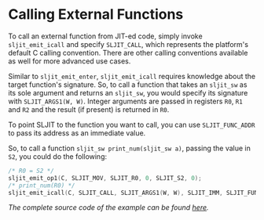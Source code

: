 # Calling External Functions

To call an external function from JIT-ed code, simply invoke `sljit_emit_icall` and specify `SLJIT_CALL`, which represents the platform's default C calling convention. There are other calling conventions available as well for more advanced use cases.

Similar to `sljit_emit_enter`, `sljit_emit_icall` requires knowledge about the target function's signature. So, to call a function that takes an `sljit_sw` as its sole argument and returns an `sljit_sw`, you would specify its signature with `SLJIT_ARGS1(W, W)`. Integer arguments are passed in registers `R0`, `R1` and `R2` and the result (if present) is returned in `R0`.

To point SLJIT to the function you want to call, you can use `SLJIT_FUNC_ADDR` to pass its address as an immediate value.

So, to call a function `sljit_sw print_num(sljit_sw a)`, passing the value in `S2`, you could do the following:

```c
/* R0 = S2 */
sljit_emit_op1(C, SLJIT_MOV, SLJIT_R0, 0, SLJIT_S2, 0);
/* print_num(R0) */
sljit_emit_icall(C, SLJIT_CALL, SLJIT_ARGS1(W, W), SLJIT_IMM, SLJIT_FUNC_ADDR(print_num));
```

*The complete source code of the example can be found [here](sources/func_call.c).*
